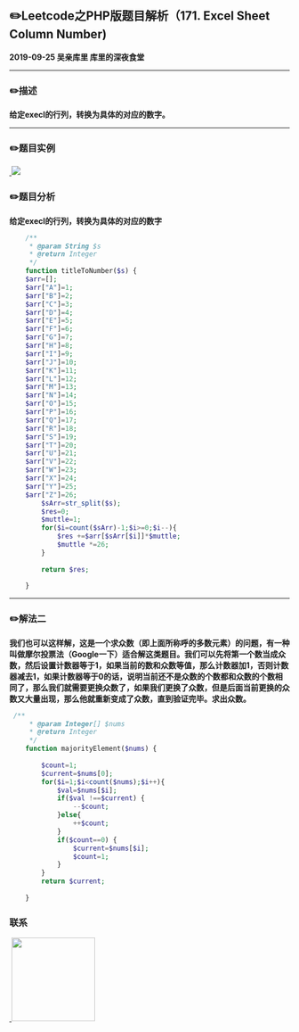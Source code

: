 ## :pencil2:Leetcode之PHP版题目解析（171. Excel Sheet Column Number)
**2019-09-25 吴亲库里 库里的深夜食堂**
****
### :pencil2:描述
 **给定execl的行列，转换为具体的对应的数字。**
****
### :pencil2:题目实例
<a href="https://github.com/wuqinqiang/">
​    <img src="https://github.com/wuqinqiang/Lettcode-php/blob/master/images/171.png">
</a> 

### :pencil2:题目分析
**给定execl的行列，转换为具体的对应的数字**

```php
    /**
     * @param String $s
     * @return Integer
     */
    function titleToNumber($s) {
    $arr=[];
    $arr["A"]=1;        
    $arr["B"]=2;
    $arr["C"]=3;
    $arr["D"]=4;
    $arr["E"]=5;
    $arr["F"]=6;
    $arr["G"]=7;
    $arr["H"]=8;
    $arr["I"]=9;
    $arr["J"]=10;
    $arr["K"]=11;
    $arr["L"]=12;
    $arr["M"]=13;
    $arr["N"]=14;
    $arr["O"]=15;
    $arr["P"]=16;
    $arr["Q"]=17;
    $arr["R"]=18;
    $arr["S"]=19;
    $arr["T"]=20;        
    $arr["U"]=21;
    $arr["V"]=22;
    $arr["W"]=23;
    $arr["X"]=24;
    $arr["Y"]=25;
    $arr["Z"]=26;
        $sArr=str_split($s);
        $res=0;
        $muttle=1;
        for($i=count($sArr)-1;$i>=0;$i--){
            $res +=$arr[$sArr[$i]]*$muttle;
            $muttle *=26;
        }
        
        return $res;     
    
    }

```
****
### :pencil2:解法二

**我们也可以这样解，这是一个求众数（即上面所称呼的多数元素）的问题，有一种叫做摩尔投票法（Google一下）适合解这类题目。我们可以先将第一个数当成众数，然后设置计数器等于1，如果当前的数和众数等值，那么计数器加1，否则计数器减去1，如果计数器等于0的话，说明当前还不是众数的个数都和众数的个数相同了，那么我们就需要更换众数了，如果我们更换了众数，但是后面当前更换的众数又大量出现，那么他就重新变成了众数，直到验证完毕。求出众数。**
```php
 /**
     * @param Integer[] $nums
     * @return Integer
     */
    function majorityElement($nums) {
     
        $count=1;
        $current=$nums[0];
        for($i=1;$i<count($nums);$i++){
            $val=$nums[$i];
            if($val !==$current) {
                --$count;
            }else{
                ++$count;
            }
            if($count==0) {
                $current=$nums[$i];
                $count=1;
            }
        }
        return $current;
         
    }
```


### 联系

<a href="https://github.com/wuqinqiang/">
​    <img src="https://github.com/wuqinqiang/Lettcode-php/blob/master/qrcode_for_gh_c194f9d4cdb1_430.jpg" width="150px" height="150px">
</a> 
   
    
    
    

